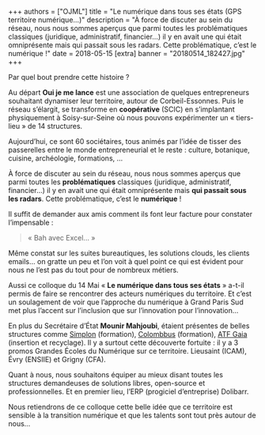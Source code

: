 +++
authors = ["OJML"]
title = "Le numérique dans tous ses états (GPS territoire numérique…)"
description = "À force de discuter au sein du réseau, nous nous sommes aperçus que parmi toutes les problématiques classiques (juridique, administratif, financier…) il y en avait une qui était omniprésente mais qui passait sous les radars. Cette problématique, c’est le numérique !"
date = 2018-05-15
[extra]
banner = "20180514_182427.jpg"
+++

Par quel bout prendre cette histoire ?

Au départ **Oui je me lance** est une association de quelques entrepreneurs souhaitant dynamiser leur territoire, autour de Corbeil-Essonnes. Puis le réseau s’élargit, se transforme en **coopérative** (SCIC) en s’implantant physiquement à Soisy-sur-Seine où nous pouvons expérimenter un « tiers-lieu » de 14 structures.

Aujourd’hui, ce sont 60 sociétaires, tous animés par l’idée de tisser des passerelles entre le monde entrepreneurial et le reste : culture, botanique, cuisine, archéologie, formations, …

À force de discuter au sein du réseau, nous nous sommes aperçus que parmi toutes les **problématiques** classiques (juridique, administratif, financier…) il y en avait une qui était omniprésente mais **qui passait sous les radars**. Cette problématique, c’est le **numérique** !

Il suffit de demander aux amis comment ils font leur facture pour constater l’impensable :

> « Bah avec Excel… »

Même constat sur les suites bureautiques, les solutions clouds, les clients emails… on gratte un peu et l’on voit à quel point ce qui est évident pour nous ne l’est pas du tout pour de nombreux métiers.

Aussi ce colloque du 14 Mai « **Le numérique dans tous ses états** » a-t-il permis de faire se rencontrer des acteurs numériques du territoire. Et c’est un soulagement de voir que l’approche du numérique à Grand Paris Sud met plus l’accent sur l’inclusion que sur l’innovation pour l’innovation…

En plus du Secrétaire d’État **Mounir Mahjoubi**, étaient présentes de belles structures comme [Simplon](https://simplon.co/) (formation), [Colombbus](http://www.colombbus.org/) (formation), [ATF Gaia](http://www.atf-gaia.fr/) (insertion et recyclage). Il y a surtout cette découverte fortuite : il y a 3 promos Grandes Écoles du Numérique sur ce territoire. Lieusaint (ICAM), Évry (ENSIIE) et Grigny (CFA).

Quant à nous, nous souhaitons équiper au mieux disant toutes les structures demandeuses de solutions libres, open-source et professionnelles. Et en premier lieu, l’ERP (progiciel d’entreprise) Dolibarr.

Nous retiendrons de ce colloque cette belle idée que ce territoire est sensible à la transition numérique et que les talents sont tout près autour de nous…
